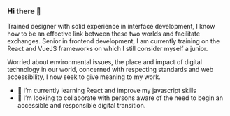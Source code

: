 ### Hi there 👋

Trained designer with solid experience in interface development, I know how to be an effective link between these two worlds and facilitate exchanges. Senior in frontend development, I am currently training on the React and VueJS frameworks on which I still consider myself a junior.

Worried about environmental issues, the place and impact of digital technology in our world, concerned with respecting standards and web accessibility, I now seek to give meaning to my work.

- 🌱 I’m currently learning React and improve my javascript skills
- 👯 I’m looking to collaborate with persons aware of the need to begin an accessible and responsible digital transition.

<!--
**raphaelsanchez/raphaelsanchez** is a ✨ _special_ ✨ repository because its `README.md` (this file) appears on your GitHub profile.

Here are some ideas to get you started:

- 🔭 I’m currently working on ...
- 🌱 I’m currently learning ...
- 👯 I’m looking to collaborate on ...
- 🤔 I’m looking for help with ...
- 💬 Ask me about ...
- 📫 How to reach me: ...
- 😄 Pronouns: ...
- ⚡ Fun fact: ...
-->
